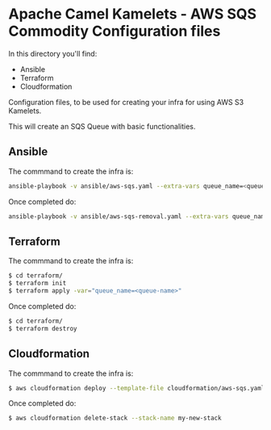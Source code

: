 # Apache Camel Kamelets - AWS SQS Commodity Configuration files

In this directory you'll find:

- Ansible
- Terraform
- Cloudformation 

Configuration files, to be used for creating your infra for using AWS S3 Kamelets.

This will create an SQS Queue with basic functionalities.

## Ansible

The commmand to create the infra is:

```bash
ansible-playbook -v ansible/aws-sqs.yaml --extra-vars queue_name=<queue_name> --extra-vars region=<region>
```

Once completed do:

```bash
ansible-playbook -v ansible/aws-sqs-removal.yaml --extra-vars queue_name=<queue_name> --extra-vars region=<region>
```

## Terraform

The commmand to create the infra is:

```bash
$ cd terraform/
$ terraform init
$ terraform apply -var="queue_name=<queue-name>"
```

Once completed do:

```bash
$ cd terraform/
$ terraform destroy
```

## Cloudformation

The commmand to create the infra is:

```bash
$ aws cloudformation deploy --template-file cloudformation/aws-sqs.yaml --stack-name my-new-stack --parameter-overrides QueueName=<queue-name>
```

Once completed do:

```bash
$ aws cloudformation delete-stack --stack-name my-new-stack
```


